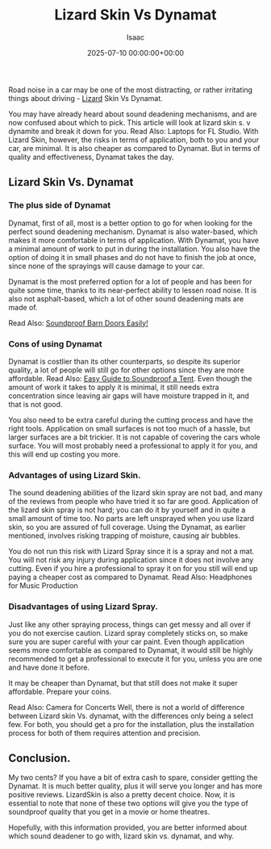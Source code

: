 ﻿---
title: Lizard Skin Vs Dynamat
description: Road noise in a car may be one of the most distracting, or rather irritating things about driving - Lizard Skin Vs Dynamat. You may have already heard about...
slug: /lizard-skin-vs-dynamat/
date: 2025-07-10 00:00:00+00:00
lastmod: 2025-07-10 00:00:00+03:00
author: Isaac
categories:
- Soundproofing
tags:
- soundproofing
- lizard
- skin
layout: post
---

Road noise in a car may be one of the most distracting, or rather irritating things about driving - [Lizard](https://pestpolicy.com/are-lizards-poisonous/) Skin Vs Dynamat.

You may have already heard about sound deadening mechanisms, and are now confused about which to pick. This article will look at lizard skin s. v dynamite and break it down for you. Read Also: Laptops for FL Studio. With Lizard Skin, however, the risks in terms of application, both to you and your car, are minimal. It is also cheaper as compared to Dynamat. But in terms of quality and effectiveness, Dynamat takes the day.

##  Lizard Skin Vs. Dynamat

###  The plus side of Dynamat

Dynamat, first of all, most is a better option to go for when looking for the perfect sound deadening mechanism. Dynamat is also water-based, which makes it more comfortable in terms of application. With Dynamat, you have a minimal amount of work to put in during the installation. You also have the option of doing it in small phases and do not have to finish the job at once, since none of the sprayings will cause damage to your car.

Dynamat is the most preferred option for a lot of people and has been for quite some time, thanks to its near-perfect ability to lessen road noise. It is also not asphalt-based, which a lot of other sound deadening mats are made of.

Read Also: [Soundproof Barn Doors Easily! ](https://pestpolicy.com/soundproof-barn-doors/)

###  Cons of using Dynamat

Dynamat is costlier than its other counterparts, so despite its superior quality, a lot of people will still go for other options since they are more affordable. Read Also: [Easy Guide to Soundproof a Tent](https://pestpolicy.com/soundproof-a-tent/). Even though the amount of work it takes to apply it is minimal, it still needs extra concentration since leaving air gaps will have moisture trapped in it, and that is not good.

You also need to be extra careful during the cutting process and have the right tools. Application on small surfaces is not too much of a hassle, but larger surfaces are a bit trickier. It is not capable of covering the cars whole surface. You will most probably need a professional to apply it for you, and this will end up costing you more.

###  Advantages of using Lizard Skin.

The sound deadening abilities of the lizard skin spray are not bad, and many of the reviews from people who have tried it so far are good. Application of the lizard skin spray is not hard; you can do it by yourself and in quite a small amount of time too. No parts are left unsprayed when you use lizard skin, so you are assured of full coverage. Using the Dynamat, as earlier mentioned, involves risking trapping of moisture, causing air bubbles.

You do not run this risk with Lizard Spray since it is a spray and not a mat. You will not risk any injury during application since it does not involve any cutting. Even if you hire a professional to spray it on for you still will end up paying a cheaper cost as compared to Dynamat. Read Also: Headphones for Music Production

###  Disadvantages of using Lizard Spray.

Just like any other spraying process, things can get messy and all over if you do not exercise caution. Lizard spray completely sticks on, so make sure you are super careful with your car paint. Even though application seems more comfortable as compared to Dynamat, it would still be highly recommended to get a professional to execute it for you, unless you are one and have done it before.

It may be cheaper than Dynamat, but that still does not make it super affordable. Prepare your coins.

Read Also: Camera for Concerts Well, there is not a world of difference between Lizard skin Vs. dynamat, with the differences only being a select few. For both, you should get a pro for the installation, plus the installation process for both of them requires attention and precision.

##  Conclusion.

My two cents? If you have a bit of extra cash to spare, consider getting the Dynamat. It is much better quality, plus it will serve you longer and has more positive reviews. LizardSkin is also a pretty decent choice. Now, it is essential to note that none of these two options will give you the type of soundproof quality that you get in a movie or home theatres.

Hopefully, with this information provided, you are better informed about which sound deadener to go with, lizard skin vs. dynamat, and why.

